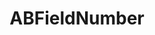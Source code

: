 ---
title: ABFieldNumber
layout: module
mod: 'module:ABFieldNumber'
category: platform-dataFields
---